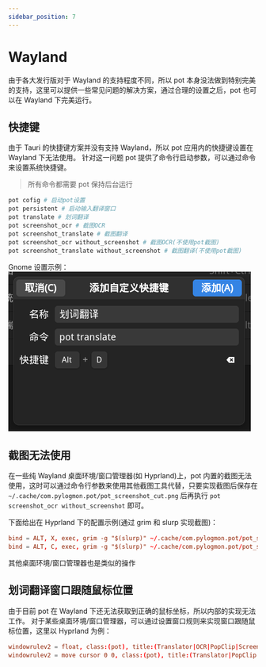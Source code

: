 ```yaml
---
sidebar_position: 7
---
```


# Wayland

由于各大发行版对于 Wayland 的支持程度不同，所以 pot 本身没法做到特别完美的支持，这里可以提供一些常见问题的解决方案，通过合理的设置之后，pot 也可以在 Wayland 下完美运行。

## 快捷键

由于 Tauri 的快捷键方案并没有支持 Wayland，所以 pot 应用内的快捷键设置在 Wayland 下无法使用。
针对这一问题 pot 提供了命令行启动参数，可以通过命令来设置系统快捷键。

> 所有命令都需要 pot 保持后台运行

```bash
pot cofig # 启动pot设置
pot persistent # 启动输入翻译窗口
pot translate # 划词翻译
pot screenshot_ocr # 截图OCR
pot screenshot_translate # 截图翻译
pot screenshot_ocr without_screenshot # 截图OCR(不使用pot截图)
pot screenshot_translate without_screenshot # 截图翻译(不使用pot截图)
```

Gnome 设置示例：
![](./asset/shortcut.png)

## 截图无法使用

在一些纯 Wayland 桌面环境/窗口管理器(如 Hyprland)上，pot 内置的截图无法使用，这时可以通过命令行参数来使用其他截图工具代替，只要实现截图后保存在 `~/.cache/com.pylogmon.pot/pot_screenshot_cut.png` 后再执行 `pot screenshot_ocr without_screenshot` 即可。

下面给出在 Hyprland 下的配置示例(通过 grim 和 slurp 实现截图)：

```conf
bind = ALT, X, exec, grim -g "$(slurp)" ~/.cache/com.pylogmon.pot/pot_screenshot_cut.png && pot screenshot_ocr without_screenshot
bind = ALT, C, exec, grim -g "$(slurp)" ~/.cache/com.pylogmon.pot/pot_screenshot_cut.png && pot screenshot_translate without_screenshot
```

其他桌面环境/窗口管理器也是类似的操作

## 划词翻译窗口跟随鼠标位置

由于目前 pot 在 Wayland 下还无法获取到正确的鼠标坐标，所以内部的实现无法工作。
对于某些桌面环境/窗口管理器，可以通过设置窗口规则来实现窗口跟随鼠标位置，这里以 Hyprland 为例：

```conf
windowrulev2 = float, class:(pot), title:(Translator|OCR|PopClip|Screenshot Translate) # 翻译窗口浮动
windowrulev2 = move cursor 0 0, class:(pot), title:(Translator|PopClip|Screenshot Translate) # 翻译窗口跟随鼠标位置
```

